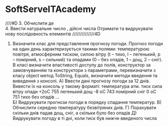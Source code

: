 
# SoftServeITAcademy
////#D
3.	Обчислити              де  	                  
4.	Ввести натуральне число  , дійсні числа  Отримати та видрукувати нову послідовность елементів 
//////////////4D
1.	Визначити клас для представлення прогнозу погоди. Прогноз погоди на один день характеризується такими полями: температурою повітря, атмосферним тиском, силою вітру (t – тихо, l – легенький, p – помірний, s – сильний) та опадами (0 – без опадів, 1 – дощ, 2 – сніг). В класі визначити властивості доступу до полів, конструктор за замовчуванням та конструктори з параметрами, перевизначити з класу object метод ToString, Equals, визначити методи введення та  виведення з консолі.
	А) Ввести дані прогнозу погоди за 12 днів. Вивести їх на консоль у такому форматі:
температура	атм.   тиск	           сила вітру	 	опади
+2оС		755 		легенький		дощ
-8 оС		743		помірний		сніг
 0 оС		751		тихо			без опадів
…	
Б) Видрукувати прогнози погоди в порядку спадання температур. 
В) Обчислити середню температуру безвітряних днів.
Г) Порахувати скільки днів падав дощ, сніг, а скільки було без опадів
Д) Видрукувати погоду в ті дні, коли тиск був нижче введеного числа
